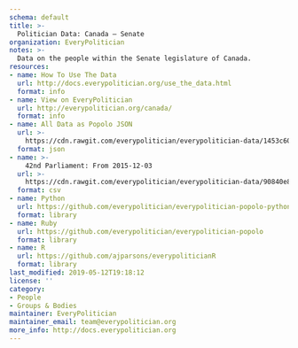 ```yaml
---
schema: default
title: >-
  Politician Data: Canada — Senate
organization: EveryPolitician
notes: >-
  Data on the people within the Senate legislature of Canada.
resources:
- name: How To Use The Data
  url: http://docs.everypolitician.org/use_the_data.html
  format: info
- name: View on EveryPolitician
  url: http://everypolitician.org/canada/
  format: info
- name: All Data as Popolo JSON
  url: >-
    https://cdn.rawgit.com/everypolitician/everypolitician-data/1453c60596a0fde6ce8e4c28f8d5b9f06bc28b22/data/Canada/Senate/ep-popolo-v1.0.json
  format: json
- name: >-
    42nd Parliament: From 2015-12-03
  url: >-
    https://cdn.rawgit.com/everypolitician/everypolitician-data/90840e8f1c5c89c282bd33720fac612dc885795e/data/Canada/Senate/term-42.csv
  format: csv
- name: Python
  url: https://github.com/everypolitician/everypolitician-popolo-python
  format: library
- name: Ruby
  url: https://github.com/everypolitician/everypolitician-popolo
  format: library
- name: R
  url: https://github.com/ajparsons/everypoliticianR
  format: library
last_modified: 2019-05-12T19:18:12
license: ''
category:
- People
- Groups & Bodies
maintainer: EveryPolitician
maintainer_email: team@everypolitician.org
more_info: http://docs.everypolitician.org
---
```

